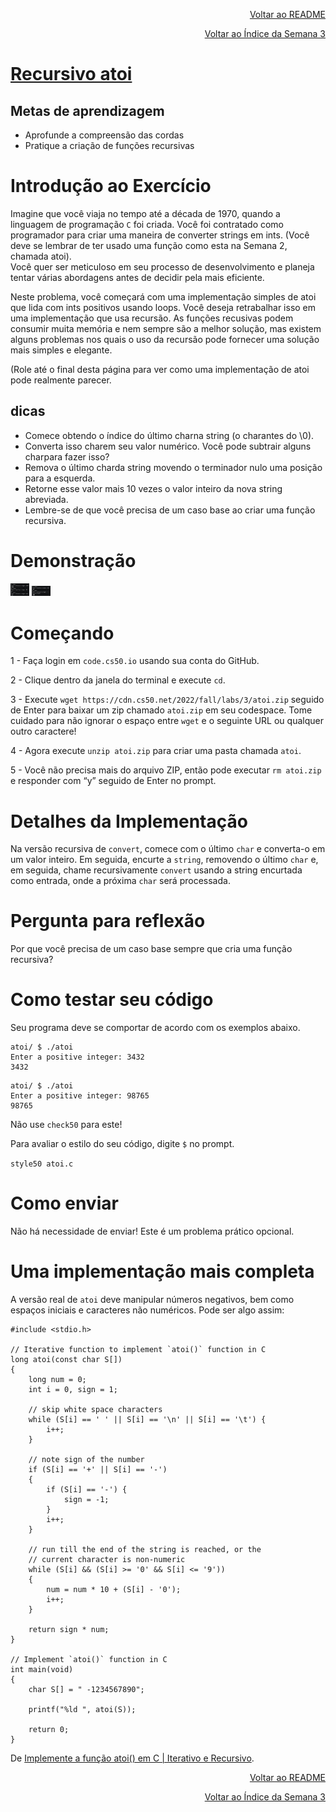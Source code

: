 <p align="right">
   <a href="https://patyfil.github.io/cs50-cc50-harvard/">Voltar ao README</a>
</p>
<p align="right">
   <a href="https://patyfil.github.io/cs50-cc50-harvard/3-Algoritmos.html">Voltar ao Índice da Semana 3</a>
</p>

# [Recursivo atoi](https://cs50.harvard.edu/x/2023/problems/3/atoi/)  

## Metas de aprendizagem  

* Aprofunde a compreensão das cordas
* Pratique a criação de funções recursivas

# Introdução ao Exercício  

Imagine que você viaja no tempo até a década de 1970, quando a linguagem de programação `C` foi criada. Você foi contratado como programador para criar uma maneira de converter strings em ints. (Você deve se lembrar de ter usado uma função como esta na Semana 2, chamada atoi).  
Você quer ser meticuloso em seu processo de desenvolvimento e planeja tentar várias abordagens antes de decidir pela mais eficiente.  

Neste problema, você começará com uma implementação simples de atoi que lida com ints positivos usando loops. Você deseja retrabalhar isso em uma implementação que usa recursão. As funções recusivas podem consumir muita memória e nem sempre são a melhor solução, mas existem alguns problemas nos quais o uso da recursão pode fornecer uma solução mais simples e elegante.

(Role até o final desta página para ver como uma implementação de atoi pode realmente parecer.  

## dicas
* Comece obtendo o índice do último charna string (o charantes do \0).  
* Converta isso charem seu valor numérico. Você pode subtrair alguns charpara fazer isso?  
* Remova o último charda string movendo o terminador nulo uma posição para a esquerda.  
* Retorne esse valor mais 10 vezes o valor inteiro da nova string abreviada.  
* Lembre-se de que você precisa de um caso base ao criar uma função recursiva.  

# Demonstração  

<img src="1demo.jpg" width=30 />  
<img src="2demo.jpg" width=30 />  

# Começando  

1 - Faça login em `code.cs50.io` usando sua conta do GitHub.  

2 - Clique dentro da janela do terminal e execute `cd`.  

3 - Execute `wget https://cdn.cs50.net/2022/fall/labs/3/atoi.zip` seguido de Enter para baixar um zip chamado `atoi.zip` em seu codespace. Tome cuidado para não ignorar o espaço entre `wget` e o seguinte URL ou qualquer outro caractere!  

4 - Agora execute `unzip atoi.zip` para criar uma pasta chamada `atoi`.  

5 - Você não precisa mais do arquivo ZIP, então pode executar `rm atoi.zip` e responder com “y” seguido de Enter no prompt.  

# Detalhes da Implementação  

Na versão recursiva de `convert`, comece com o último `char` e converta-o em um valor inteiro. Em seguida, encurte a `string`, removendo o último `char` e, em seguida, chame recursivamente `convert` usando a string encurtada como entrada, onde a próxima `char` será processada.

# Pergunta para reflexão  

Por que você precisa de um caso base sempre que cria uma função recursiva?

# Como testar seu código  

Seu programa deve se comportar de acordo com os exemplos abaixo.

```
atoi/ $ ./atoi
Enter a positive integer: 3432
3432
```

```
atoi/ $ ./atoi
Enter a positive integer: 98765
98765
```

Não use `check50` para este!

Para avaliar o estilo do seu código, digite `$` no prompt.  

`style50 atoi.c`  

# Como enviar  

Não há necessidade de enviar! Este é um problema prático opcional.

# Uma implementação mais completa  

A versão real de `atoi` deve manipular números negativos, bem como espaços iniciais e caracteres não numéricos. Pode ser algo assim:  

```
#include <stdio.h>
 
// Iterative function to implement `atoi()` function in C
long atoi(const char S[])
{
    long num = 0;
    int i = 0, sign = 1;
 
    // skip white space characters
    while (S[i] == ' ' || S[i] == '\n' || S[i] == '\t') {
        i++;
    }
 
    // note sign of the number
    if (S[i] == '+' || S[i] == '-')
    {
        if (S[i] == '-') {
            sign = -1;
        }
        i++;
    }
 
    // run till the end of the string is reached, or the
    // current character is non-numeric
    while (S[i] && (S[i] >= '0' && S[i] <= '9'))
    {
        num = num * 10 + (S[i] - '0');
        i++;
    }
 
    return sign * num;
}
 
// Implement `atoi()` function in C
int main(void)
{
    char S[] = " -1234567890";
 
    printf("%ld ", atoi(S));
 
    return 0;
}
```

De [Implemente a função atoi() em C | Iterativo e Recursivo](https://www.techiedelight.com/implement-atoi-function-c-iterative-recursive/).  


<p align="right">
   <a href="https://patyfil.github.io/cs50-cc50-harvard/">Voltar ao README</a>
</p>
<p align="right">
   <a href="https://patyfil.github.io/cs50-cc50-harvard/3-Algoritmos.html">Voltar ao Índice da Semana 3</a>
</p>